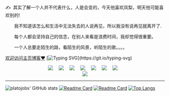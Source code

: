 
 <p>✍️&nbsp;&nbsp;其实了解一个人并不代表什么，人是会变的，今天他喜欢凤梨，明天他可能喜欢别的!</p> 
<p>&emsp;&emsp;我不知道该怎么和生活中无法失去的人说再见，所以我没有说再见就离开了.</p>
<p>&emsp;&emsp;每个人都会坚持自己的信念，在别人来看是浪费时间，我却觉得很重要。</p>
<p>&emsp;&emsp;一个人总要走陌生的路，看陌生的风景，听陌生的歌。。。。</p>

<div align="center">
    <!-- <img src="https://github.com/platojobs/platojobs/blob/main/assets/tu.png" /> -->
</div>

[欢迎访问主页博客❤️](https://github.com/platojobs/SFLOG)
[![Typing SVG](https://readme-typing-svg.herokuapp.com?font=Dancing+Script&size=35&color=050001&lines=Actions+speak+louder+than+words.)](https://git.io/typing-svg)

<!-- 个人资料徽标 -->
<div align="center">
  <a href="https://platojobs.cn/"><img src="https://img.shields.io/badge/website-%E4%B8%AA%E4%BA%BA%E7%BD%91%E7%AB%99-blue"></a>&emsp;
  <a href="https://twitter.com/PlatoJobs/"><img src="https://img.shields.io/badge/twitter-%E6%8E%A8%E7%89%B9-blue"></a>&emsp;
  <a href="https://twitter.com/PlatoJobs/"><img src="https://img.shields.io/badge/facebook-%E8%84%B8%E4%B9%A6-003472"></a>&emsp;
  <a href="https://twitter.com/PlatoJobs/"><img src="https://img.shields.io/badge/youtube-%E6%B2%B9%E7%AE%A1-c32136"></a>&emsp;
  <a href="https://twitter.com/PlatoJobs/"><img src="https://img.shields.io/badge/CSDN-%E5%8D%9A%E5%AE%A2-c32136"></a>&emsp;
  <a href="https://twitter.com/PlatoJobs/"><img src="https://img.shields.io/badge/bilibili-B%E7%AB%99-ff69b4"></a>&emsp;
  <a href="https://twitter.com/PlatoJobs/"><img src="https://img.shields.io/badge/zhihu-%E7%9F%A5%E4%B9%8E-blue"></a>&emsp;
<!-- 访客数统计徽标 -->
<!--  <img src="https://visitor-badge.glitch.me/badge?page_id=platojobs" alt="访客统计" />-->
</div>
  
<div align="center">
                     <!--<img  src="https://raw.githubusercontent.com/platojobs/platojobs/main/assets/github-contribution-grid-snake.svg" > -->

 <!-- Snake Code Contribution Map 贪吃蛇代码贡献图 
<picture>
  <source media="(prefers-color-scheme: dark)" srcset="https://raw.githubusercontent.com/platojobs/platojobs/main/assets/github-contribution-grid-snake-dark.svg" />
  <source media="(prefers-color-scheme: light)" srcset="https://raw.githubusercontent.com/platojobs/platojobs/main/assets/github-contribution-grid-snake.svg" />
  <img alt="github-snake" src="https://raw.githubusercontent.com/platojobs/platojobs/main/assets/github-contribution-grid-snake-dark.svg" />
</picture>
-->

</div>



<div align="center">
   <!-- <img src="https://selftaught.blog/wp-content/uploads/2020/04/computer-2982270_1920.jpg" /> -->
</div>


<div align="center">
     <img  src="https://github-readme-streak-stats.herokuapp.com/?user=platojobs" />
</div>

------------

![platojobs' GitHub stats](https://github-readme-stats.vercel.app/api?username=platojobs&show_icons=true&theme=blueberry&hide=contribs,prs)
[![Readme Card](https://github-readme-stats.vercel.app/api/pin/?username=platojobs&repo=agenda&theme=dark)](https://github.com/anuraghazra/github-readme-stats)
[![Readme Card](https://github-readme-stats.vercel.app/api/pin/?username=platojobs&repo=SFLOG&theme=dark)](https://github.com/anuraghazra/github-readme-stats)
[![Top Langs](https://github-readme-stats.vercel.app/api/top-langs/?username=platojobs&layout=compact)](https://github.com/anuraghazra/github-readme-stats)

<div align="center">
   <!-- <img src="https://github.com/platojobs/platojobs/blob/main/assets/tu2.png" /> -->
</div>
